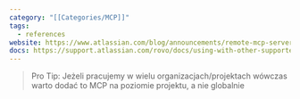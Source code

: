 ```yaml
---
category: "[[Categories/MCP]]"
tags:
  - references
website: https://www.atlassian.com/blog/announcements/remote-mcp-server
docs: https://support.atlassian.com/rovo/docs/using-with-other-supported-mcp-clients/
---
```

> Pro Tip: Jeżeli pracujemy w wielu organizacjach/projektach wówczas warto dodać to MCP na poziomie projektu, a nie globalnie 